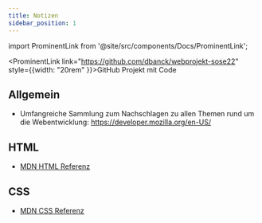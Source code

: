 ```yaml
---
title: Notizen
sidebar_position: 1
---
```


import ProminentLink from '@site/src/components/Docs/ProminentLink';

<ProminentLink link="https://github.com/dbanck/webprojekt-sose22" style={{width: "20rem" }}>GitHub Projekt mit Code</ProminentLink>

## Allgemein

- Umfangreiche Sammlung zum Nachschlagen zu allen Themen rund um die Webentwicklung: https://developer.mozilla.org/en-US/

## HTML

- [MDN HTML Referenz](https://developer.mozilla.org/en-US/docs/Web/HTML/Element)

## CSS

- [MDN CSS Referenz](https://developer.mozilla.org/en-US/docs/Web/CSS/Reference)

